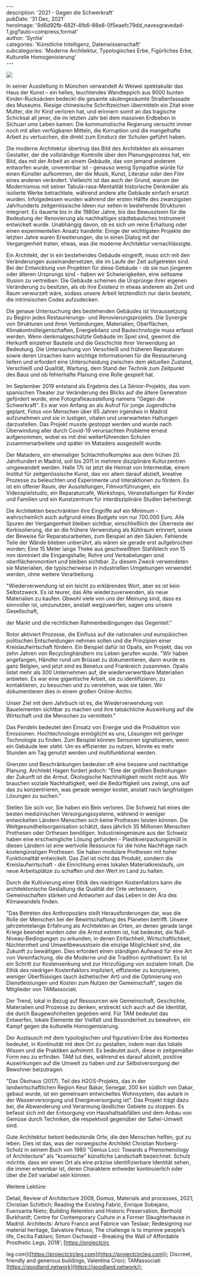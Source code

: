 \---  
description: '2021 - Gegen die Schwerkraft'  
pubDate: '31 Dec, 2021'  
heroImage: '9d6d92fb-682f-4fb6-88e8-0f5eaefc79dd_navesgravedad-1.jpg?auto=compress,format'  
author: 'Syntia'  
categories: 'Künstliche Intelligenz, Datenwissenschaft'  
subcategories: 'Moderne Architektur, Typologisches Erbe, Figürliches Erbe, Kulturelle Homogenisierung'  
\---  

![](https://images.prismic.io/syntia/9d6d92fb-682f-4fb6-88e8-0f5eaefc79dd_navesgravedad-1.jpg?auto=compress,format)

In seiner Ausstellung in München verwandelt Ai Weiwei spektakulär das Haus der Kunst – ein helles, leuchtendes Wandteppich aus 9000 bunten Kinder-Rucksäcken bedeckt die gesamte säulengesäumte Straßenfassade des Museums. Riesige chinesische Schriftzeichen übermitteln ein Zitat einer Mutter, die ihr Kind verloren hat, und erinnern somit an das tragische Schicksal all jener, die im letzten Jahr bei dem massiven Erdbeben in Sichuan ums Leben kamen: Die kommunistische Regierung versucht immer noch mit allen verfügbaren Mitteln, die Korruption und die mangelhafte Arbeit zu vertuschen, die direkt zum Einsturz der Schulen geführt haben.

Die moderne Architektur übertrug das Bild des Architekten als einsamen Gestalter, der die vollständige Kontrolle über den Planungsprozess hat, ein Bild, das mit der Arbeit an einem Gebäude, das von jemand anderem entworfen wurde, unvereinbar ist - genauso wenig Sympathie würde für einen Künstler aufkommen, der die Musik, Kunst, Literatur oder den Film eines anderen verändert. Vielleicht ist das auch der Grund, warum der Modernismus mit seiner Tabula-rasa-Mentalität historische Denkmäler als isolierte Werke betrachtete, während andere alte Gebäude einfach ersetzt wurden. Infolgedessen wurden während der ersten Hälfte des zwanzigsten Jahrhunderts zeitgenössische Ideen nur selten in bestehende Strukturen integriert. Es dauerte bis in die 1980er Jahre, bis das Bewusstsein für die Bedeutung der Renovierung als nachhaltiges städtebauliches Instrument entwickelt wurde. Unabhängig davon, ob es sich um reine Erhaltung oder einen experimentellen Ansatz handelte: Einige der wichtigsten Projekte der letzten Jahre waren Erweiterungen, die in einen Dialog mit der Vergangenheit traten, etwas, was die moderne Architektur vernachlässigte.

Ein Architekt, der in ein bestehendes Gebäude eingreift, muss sich mit den Veränderungen auseinandersetzen, die im Laufe der Zeit aufgetreten sind. Bei der Entwicklung von Projekten für diese Gebäude - ob sie nun jüngeren oder älteren Ursprungs sind - haben wir Schwierigkeiten, eine seltsame Illusion zu vertreiben: Die Gebäude scheinen die Ursprünge ihrer eigenen Veränderung zu besitzen, als ob ihre Existenz in etwas anderem als Zeit und Raum verwurzelt wäre, sodass unsere Arbeit letztendlich nur darin besteht, die intrinsischen Codes aufzudecken.

Die genaue Untersuchung des bestehenden Gebäudes ist Voraussetzung zu Beginn jedes Restaurierungs- und Renovierungsprojekts. Die Synergie von Strukturen und ihren Verbindungen, Materialien, Oberflächen, Klimakontrolleigenschaften, Energiebilanz und Bautechnologie muss erfasst werden. Wenn denkmalgeschützte Gebäude im Spiel sind, gewinnt die Herkunft einzelner Bauteile und die Geschichte ihrer Verwendung an Bedeutung. Die Untersuchung von Verschleiß und früheren Reparaturen sowie deren Ursachen kann wichtige Informationen für die Restaurierung liefern und erfordert eine Unterscheidung zwischen dem aktuellen Zustand, Verschleiß und Qualität, Wartung, dem Stand der Technik zum Zeitpunkt des Baus und ob fehlerhafte Planung eine Rolle gespielt hat.

Im September 2019 entstand als Ergebnis des La Sénior-Projekts, das vom spanischen Theater zur Veränderung des Blicks auf die ältere Generation gefördert wurde, eine Fotografieausstellung namens "Gegen die Schwerkraft". Es war von Anfang an als Aufruf für junge Jugendliche geplant, Fotos von Menschen über 65 Jahren irgendwo in Madrid aufzunehmen und sie in lustigen, vitalen und unerwarteten Haltungen darzustellen. Das Projekt musste gestoppt werden und wurde nach Überwindung aller durch Covid-19 verursachten Probleme erneut aufgenommen, wobei es mit drei weiterführenden Schulen zusammenarbeitete und später im Matadero ausgestellt wurde.

Der Matadero, ein ehemaliger Schlachthofkomplex aus dem frühen 20. Jahrhundert in Madrid, soll bis 2011 in mehrere disziplinäre Kulturzentren umgewandelt werden. Halle 17c ist jetzt die Heimat von Intermediæ, einem Institut für zeitgenössische Kunst, das vor allem darauf abzielt, kreative Prozesse zu beleuchten und Experimente und Interaktionen zu fördern. Es ist ein offener Raum, der Ausstellungen, Filmvorführungen, ein Videospielstudio, ein Reparaturcafé, Workshops, Veranstaltungen für Kinder und Familien und ein Kunstzentrum für interdisziplinäre Studien beherbergt.

Die Architekten beschränkten ihre Eingriffe auf ein Minimum - wahrscheinlich auch aufgrund eines Budgets von nur 700.000 Euro. Alle Spuren der Vergangenheit bleiben sichtbar, einschließlich der Überreste der Korkisolierung, die an die frühere Verwendung als Kühlraum erinnert, sowie der Beweise für Reparaturarbeiten, zum Beispiel an den Säulen. Fehlende Teile der Wände blieben unberührt, als wären sie gerade erst aufgebrochen worden; Eine 15 Meter lange Theke aus geschweißtem Stahlblech von 15 mm dominiert die Eingangshalle; Rohre und Verkabelungen sind oberflächenmontiert und bleiben sichtbar. Zu diesem Zweck verwendeten sie Materialien, die typischerweise in industriellen Umgebungen verwendet werden, ohne weitere Verarbeitung.

"Wiederverwendung ist ein leicht zu erklärendes Wort, aber es ist kein Selbstzweck. Es ist teurer, das Alte wiederzuverwenden, als neue Materialien zu kaufen. Obwohl viele von uns der Meinung sind, dass es sinnvoller ist, umzunutzen, anstatt wegzuwerfen, sagen uns unsere Gesellschaft,

der Markt und die rechtlichen Rahmenbedingungen das Gegenteil."

Rotor aktiviert Prozesse, die Einfluss auf die nationalen und europäischen politischen Entscheidungen nehmen sollen und die Prinzipien einer Kreislaufwirtschaft fördern. Ein Beispiel dafür ist Opalis, ein Projekt, das vor zehn Jahren von Recyclinghändlern ins Leben gerufen wurde. "Wir haben angefangen, Händler rund um Brüssel zu dokumentieren, dann wurde es ganz Belgien, und jetzt sind es Benelux und Frankreich zusammen. Opalis listet mehr als 300 Unternehmen auf, die wiederverwertbare Materialien anbieten. Es war eine gigantische Arbeit, sie zu identifizieren, zu kontaktieren, zu besuchen und zu verstehen, was sie taten. Wir dokumentieren dies in einem großen Online-Archiv.

Unser Ziel mit dem Jahrbuch ist es, die Wiederverwendung von Bauelementen sichtbar zu machen und ihre tatsächliche Auswirkung auf die Wirtschaft und die Menschen zu vermitteln."

Das Pendeln bedeutet den Einsatz von Energie und die Produktion von Emissionen. Hochtechnologie ermöglicht es uns, Lösungen mit geringer Technologie zu finden. Zum Beispiel können Sensoren signalisieren, wenn ein Gebäude leer steht. Um es effizienter zu nutzen, könnte es mehr Stunden am Tag genutzt werden und multifunktional werden.

Grenzen und Beschränkungen bedeuten oft eine bessere und nachhaltige Planung. Architekt Hagen fordert jedoch: "Eine der größten Bedrohungen der Zukunft ist die Armut. Ökologische Nachhaltigkeit reicht nicht aus. Wir brauchen soziale Nachhaltigkeit, weil die Bedürftigkeit uns zwingt, uns auf das zu konzentrieren, was gerade weniger kostet, anstatt nach langfristigen Lösungen zu suchen."

Stellen Sie sich vor, Sie haben ein Bein verloren. Die Schweiz hat eines der besten medizinischen Versorgungssysteme, während in weniger entwickelten Ländern Menschen sich keine Prothesen leisten können. Die Weltgesundheitsorganisation schätzt, dass jährlich 35 Millionen Menschen Prothesen oder Orthesen benötigen. Industrieingenieure aus der Schweiz haben eine erschwingliche Lösung gefunden - Plastikverpackungsmüll in diesen Ländern ist eine wertvolle Ressource für die hohe Nachfrage nach kostengünstigen Prothesen. Sie haben modulare Prothesen mit hoher Funktionalität entwickelt. Das Ziel ist nicht das Produkt, sondern die Kreislaufwirtschaft - die Einrichtung eines lokalen Materialkreislaufs, um neue Arbeitsplätze zu schaffen und den Wert im Land zu halten.

Durch die Kultivierung einer Ethik des niedrigen Kostenfaktors kann die architektonische Gestaltung die Qualität der Orte verbessern, Gemeinschaften stärken und Antworten auf das Leben in der Ära des Klimawandels finden.

"Das Betreten des Anthropozäns stellt Herausforderungen dar, was die Rolle der Menschen bei der Bewirtschaftung des Planeten betrifft. Unsere jahrzehntelange Erfahrung als Architekten an Orten, an denen gerade lange Kriege beendet wurden oder die Armut extrem ist, hat bedeutet, die Null-Niveau-Bedingungen zu erkunden, in denen Einfachheit, Wirtschaftlichkeit, Nüchternheit und Umweltbewusstsein die einzige Möglichkeit sind, die Zukunft zu bewältigen. Dies erfordert einen ständigen Aufwand für eine Art von Vereinfachung, die die Moderne und die Tradition synthetisiert. Es ist ein Schritt zur Kostensenkung und zur Hinzufügung von sozialem Inhalt. Die Ethik des niedrigen Kostenfaktors impliziert, effizienter zu konzipieren, weniger Überflüssiges (auch ästhetischer Art) und die Optimierung von Dienstleistungen und Kosten zum Nutzen der Gemeinschaft", sagen die Mitglieder von TAMassociati.

Der Trend, lokal in Bezug auf Ressourcen wie Gemeinschaft, Geschichte, Materialien und Prozesse zu denken, erstreckt sich auch auf die Identität, die durch Baugewohnheiten gegeben wird. Für TAM bedeutet das Entwerfen, lokale Elemente der Vielfalt und Besonderheit zu bewahren, ein Kampf gegen die kulturelle Homogenisierung.

Der Austausch mit dem typologischen und figurativen Erbe des Kontextes bedeutet, in Kontinuität mit dem Ort zu gestalten, indem man das lokale Wissen und die Praktiken aufnimmt. Es bedeutet auch, diese in zeitgemäßer Form neu zu erfinden. TAM tut dies, während es darauf abzielt, positive Auswirkungen auf die Umwelt zu haben und zur Selbstversorgung der Bewohner beizutragen.

"Das Ökohaus (2017), Teil des H2OS-Projekts, das in der landwirtschaftlichen Region Keur Bakar, Senegal, 200 km südlich von Dakar, gebaut wurde, ist ein gemeinsam entwickeltes Wohnsystem, das autark in der Wasserversorgung und Energieversorgung ist". Das Projekt trägt dazu bei, die Abwanderung und Verarmung ländlicher Gebiete zu stoppen. Es befasst sich mit der Entsorgung von Haushaltsabfällen und dem Anbau von Gemüse durch Techniken, die respektvoll gegenüber der Sahel-Umwelt sind.

Gute Architektur betont bedeutende Orte, die den Menschen helfen, gut zu leben. Dies ist das, was der norwegische Architekt Christian Norberg-Schulz in seinem Buch von 1980 "Genius Loci: Towards a Phenomenology of Architecture" als "kosmische" künstliche Landschaft bezeichnet. Schulz möchte, dass wir einen Ort als eine präzise identifizierbare Identität sehen, die immer erkennbar ist, deren Charaktere entweder kontinuierlich oder über die Zeit variabel sein können.

Weitere Lektüre:

Detail, Review of Architecture 2009, Domus, Materials and processes, 2021; Christian Schittich; Reading the Existing Fabric, Enrique Sobejano, Fuensanta Nieto; Building Retention and Historic Preservation, Berthold Burkhardt; Centre for Contemporary Culture in a Former Slaughterhause in Madrid. Architects: Arturo Franco and Fabrice van Teslaar; Redesigning our material heritage, Salvatore Peluso; The challenge is to improve people’s life, Cecilia Fablani; Simon Oschwald – Breaking the Wall of Affordable Prosthetic Legs, 2018’; \[[https://projectcirc](https://projectcirc)

leg.com\]([https://projectcircleg.com](https://projectcircleg.com)); Discreet, friendly and generous buildings, Valentina Croci; TAMassociati [https://goodland.network](https://goodland.network/);